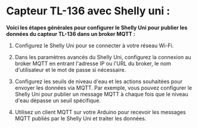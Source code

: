 # Capteur TL-136 avec Shelly uni :  

**Voici les étapes générales pour configurer le Shelly Uni pour publier les données du capteur TL-136 dans un broker MQTT :**  

1. Configurez le Shelly Uni pour se connecter à votre réseau Wi-Fi.  

2. Dans les paramètres avancés du Shelly Uni, configurez la connexion au broker MQTT en entrant l'adresse IP ou l'URL du broker, le nom d'utilisateur et le mot de passe si nécessaire.  

3. Configurez les seuils de niveau d'eau et les actions souhaitées pour envoyer les données via MQTT. Par exemple, vous pouvez configurer le Shelly Uni pour publier un message MQTT à chaque fois que le niveau d'eau dépasse un seuil spécifique.  

4. Utilisez un client MQTT sur votre Arduino pour recevoir les messages MQTT publiés par le Shelly Uni et traiter les données.  


